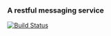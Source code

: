 ### A restful messaging service

[![Build Status](https://travis-ci.org/huwtl/penfold.png)](https://travis-ci.org/huwtl/penfold)

